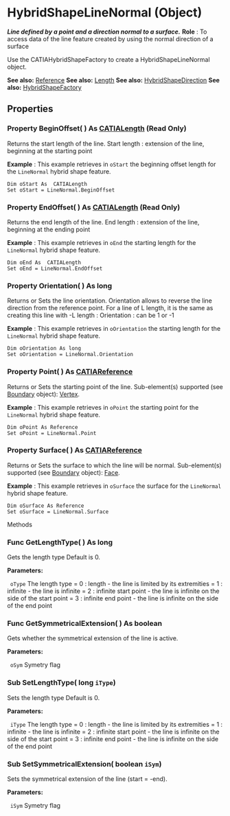 # HybridShapeLineNormal (Object)

**_Line defined by a point and a direction normal to a surface._**
**Role** : To access data of the line feature created by using the normal direction of a surface

Use the CATIAHybridShapeFactory to create a HybridShapeLineNormal object.

**See also:**      [Reference](../InfInterfaces/interface_Reference_17481.md) **See also:**      [Length](../KnowledgeInterfaces/interface_Length_8108.md) **See also:**      [HybridShapeDirection](../GSMInterfaces/interface_HybridShapeDirection_84226.md) **See also:**      [HybridShapeFactory](../GSMInterfaces/interface_HybridShapeFactory_68680.md)

## Properties

### Property **BeginOffset**( ) As [CATIALength](../KnowledgeInterfaces/interface_Length_8108.md) (Read Only)

Returns the start length of the line.
Start length : extension of the line, beginning at the starting point

**Example** :      This example retrieves in `oStart` the beginning offset length for the `LineNormal` hybrid shape feature.

```VBScript
Dim oStart As  CATIALength
Set oStart = LineNormal.BeginOffset

```

### Property **EndOffset**( ) As [CATIALength](../KnowledgeInterfaces/interface_Length_8108.md) (Read Only)

Returns the end length of the line.
End length : extension of the line, beginning at the ending point

**Example** :      This example retrieves in `oEnd` the starting length for the `LineNormal` hybrid shape feature.

```VBScript
Dim oEnd As  CATIALength
Set oEnd = LineNormal.EndOffset

```

### Property **Orientation**( ) As long

Returns or Sets the line orientation.
Orientation allows to reverse the line direction from the reference point.
For a line of L length, it is the same as creating this line with -L length : Orientation : can be 1 or -1

**Example** :      This example retrieves in `oOrientation` the starting length for the `LineNormal` hybrid shape feature.

```VBScript
Dim oOrientation As long
Set oOrientation = LineNormal.Orientation

```

### Property **Point**( ) As [CATIAReference](../InfInterfaces/interface_Reference_17481.md)

Returns or Sets the starting point of the line.
Sub-element(s) supported (see [Boundary](../MecModInterfaces/interface_Boundary_14542.md) object): [Vertex](../MecModInterfaces/interface_Vertex_8466.md).

**Example** :      This example retrieves in `oPoint` the starting point for the `LineNormal` hybrid shape feature.

```VBScript
Dim oPoint As Reference
Set oPoint = LineNormal.Point

```

### Property **Surface**( ) As [CATIAReference](../InfInterfaces/interface_Reference_17481.md)

Returns or Sets the surface to which the line will be normal.
Sub-element(s) supported (see [Boundary](../MecModInterfaces/interface_Boundary_14542.md) object): [Face](../MecModInterfaces/interface_Face_3398.md).

**Example** :      This example retrieves in `oSurface` the surface for the `LineNormal` hybrid shape feature.

```VBScript
Dim oSurface As Reference
Set oSurface = LineNormal.Surface

```

Methods

### Func **GetLengthType**( ) As long

Gets the length type Default is 0.

**Parameters:**

` oType`      The length type = 0 : length - the line is limited by its extremities = 1 : infinite - the line is infinite = 2 : infinite start point - the line is infinite on the side of the start point = 3 : infinite end point - the line is infinite on the side of the end point

### Func **GetSymmetricalExtension**( ) As boolean

Gets whether the symmetrical extension of the line is active.

**Parameters:**

` oSym`      Symetry flag

### Sub **SetLengthType**( long  `iType`)

Sets the length type Default is 0.

**Parameters:**

` iType`      The length type = 0 : length - the line is limited by its extremities = 1 : infinite - the line is infinite = 2 : infinite start point - the line is infinite on the side of the start point = 3 : infinite end point - the line is infinite on the side of the end point

### Sub **SetSymmetricalExtension**( boolean  `iSym`)

Sets the symmetrical extension of the line (start = -end).

**Parameters:**

` iSym`      Symetry flag